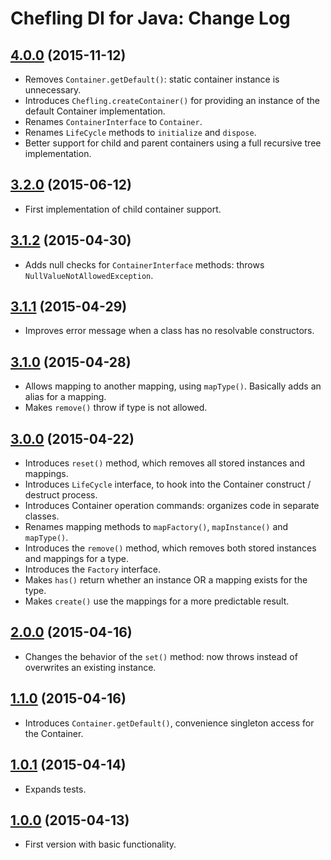 # Chefling DI for Java: Change Log

## [4.0.0](../../tree/v4.0.0) (2015-11-12)

- Removes `Container.getDefault()`: static container instance is unnecessary.
- Introduces `Chefling.createContainer()` for providing an instance of the default Container
implementation.
- Renames `ContainerInterface` to `Container`.
- Renames `LifeCycle` methods to `initialize` and `dispose`.
- Better support for child and parent containers using a full recursive tree implementation.

## [3.2.0](../../tree/v3.2.0) (2015-06-12)

- First implementation of child container support.

## [3.1.2](../../tree/v3.1.2) (2015-04-30)

- Adds null checks for `ContainerInterface` methods: throws `NullValueNotAllowedException`.

## [3.1.1](../../tree/v3.1.1) (2015-04-29)

- Improves error message when a class has no resolvable constructors.

## [3.1.0](../../tree/v3.1.0) (2015-04-28)

- Allows mapping to another mapping, using `mapType()`. Basically adds an alias for a mapping.
- Makes `remove()` throw if type is not allowed.

## [3.0.0](../../tree/v3.0.0) (2015-04-22)

- Introduces `reset()` method, which removes all stored instances and mappings.
- Introduces `LifeCycle` interface, to hook into the Container construct / destruct process.
- Introduces Container operation commands: organizes code in separate classes.
- Renames mapping methods to `mapFactory()`, `mapInstance()` and `mapType()`.
- Introduces the `remove()` method, which removes both stored instances and mappings for a type.
- Introduces the `Factory` interface.
- Makes `has()` return whether an instance OR a mapping exists for the type.
- Makes `create()` use the mappings for a more predictable result.

## [2.0.0](../../tree/v2.0.0) (2015-04-16)

- Changes the behavior of the `set()` method: now throws instead of overwrites an existing instance.

## [1.1.0](../../tree/v1.1.0) (2015-04-16)

- Introduces `Container.getDefault()`, convenience singleton access for the Container.

## [1.0.1](../../tree/v1.0.1) (2015-04-14)

- Expands tests.

## [1.0.0](../../tree/v1.0.0) (2015-04-13)

- First version with basic functionality.
